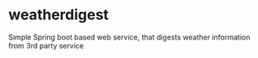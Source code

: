 # weatherdigest
Simple Spring boot based web service, that digests weather information from 3rd party service
